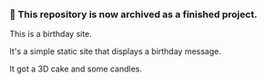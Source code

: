 ### 📂 This repository is now archived as a finished project.

This is a birthday site.

It's a simple static site that displays a birthday message.

It got a 3D cake and some candles.

